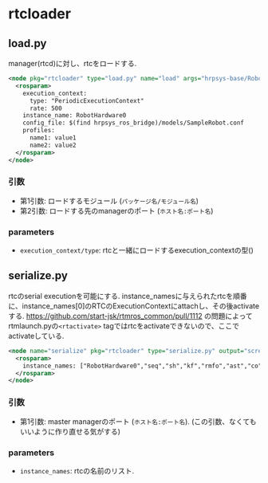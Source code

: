 # rtcloader

## load.py
manager(rtcd)に対し、rtcをロードする.

```xml
<node pkg="rtcloader" type="load.py" name="load" args="hrpsys-base/RobotHardware localhost:2810">
  <rosparam>
    execution_context:
      type: "PeriodicExecutionContext"
      rate: 500
    instance_name: RobotHardware0
    config_file: $(find hrpsys_ros_bridge)/models/SampleRobot.conf
    profiles:
      name1: value1
      name2: value2
  </rosparam>
</node>
```

### 引数
* 第1引数: ロードするモジュール (`パッケージ名/モジュール名`)
* 第2引数: ロードする先のmanagerのポート (`ホスト名:ポート名`)

### parameters
* `execution_context/type`: rtcと一緒にロードするexecution_contextの型()

## serialize.py
rtcのserial executionを可能にする. instance_namesに与えられたrtcを順番に、instance_names[0]のRTCのExecutionContextにattachし、その後activateする. https://github.com/start-jsk/rtmros_common/pull/1112 の問題によってrtmlaunch.pyの`<rtactivate>` tagではrtcをactivateできないので、ここでactivateしている.

```xml
<node name="serialize" pkg="rtcloader" type="serialize.py" output="screen" args="localhost:2810">
  <rosparam>
    instance_names: ["RobotHardware0","seq","sh","kf","rmfo","ast","co","el","log"]
  </rosparam>
</node>
```

### 引数
* 第1引数: master managerのポート (`ホスト名:ポート名`). (この引数、なくてもいいように作り直せる気がする)

### parameters
* `instance_names`: rtcの名前のリスト.
